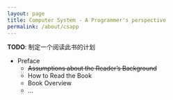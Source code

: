 ```yaml
---
layout: page
title: Computer System - A Programmer's perspective
permalink: /about/csapp
---
```


**TODO**: 制定一个阅读此书的计划

- Preface
    - ~~Assumptions about the Reader’s Background~~
    - How to Read the Book
    - Book Overview
    - ...
